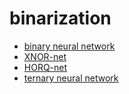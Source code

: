 # binarization
* [binary neural network](https://arxiv.org/abs/1602.02830)
* [XNOR-net](https://arxiv.org/abs/1603.05279)
* [HORQ-net](https://arxiv.org/abs/1708.08687)
* [ternary neural network](https://arxiv.org/abs/1705.01462)
